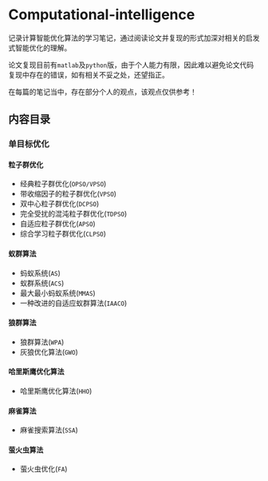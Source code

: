 # Computational-intelligence

记录计算智能优化算法的学习笔记，通过阅读论文并复现的形式加深对相关的启发式智能优化的理解。

论文复现目前有```matlab```及```python```版，由于个人能力有限，因此难以避免论文代码复现中存在的错误，如有相关不妥之处，还望指正。

在每篇的笔记当中，存在部分个人的观点，该观点仅供参考！

## 内容目录

### 单目标优化

#### 粒子群优化

- 经典粒子群优化(```OPSO/VPSO```)
- 带收缩因子的粒子群优化(`VPSO`)
- 双中心粒子群优化(`DCPSO`)
- 完全受扰的混沌粒子群优化(`TDPSO`)
- 自适应粒子群优化(`APSO`)
- 综合学习粒子群优化(`CLPSO`)

#### 蚁群算法

- 蚂蚁系统(```AS```)
- 蚁群系统(```ACS```)
- 最大最小蚂蚁系统(```MMAS```)
- 一种改进的自适应蚁群算法(```IAACO```)

#### 狼群算法

- 狼群算法(```WPA```)
- 灰狼优化算法(```GWO```)

#### 哈里斯鹰优化算法

- 哈里斯鹰优化算法(```HHO```)

#### 麻雀算法

- 麻雀搜索算法(```SSA```)

#### 萤火虫算法

- 萤火虫优化(```FA```)
